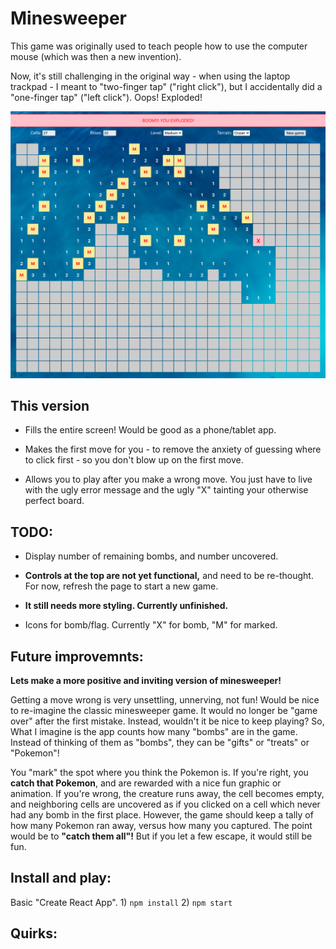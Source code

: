 # Minesweeper

This game was originally used to teach people how to use the computer mouse (which was then a new invention).

Now, it's still challenging in the original way - when using the laptop trackpad - I meant to "two-finger tap" ("right click"), but I accidentally did a "one-finger tap" ("left click"). Oops! Exploded!

![oops! left click vs right click](./docs/screenshots/tap-fail.png)

## This version

- Fills the entire screen! Would be good as a phone/tablet app.

- Makes the first move for you - to remove the anxiety of guessing where to click first - so you don't blow up on the first move.

- Allows you to play after you make a wrong move. You just have to live with the ugly error message and the ugly "X" tainting your otherwise perfect board.

## TODO:

- Display number of remaining bombs, and number uncovered.

- **Controls at the top are not yet functional,** and need to be re-thought. For now, refresh the page to start a new game.

- **It still needs more styling. Currently unfinished.**

- Icons for bomb/flag. Currently "X" for bomb, "M" for marked.

## Future improvemnts:

**Lets make a more positive and inviting version of minesweeper!**

Getting a move wrong is very unsettling, unnerving, not fun! Would be nice to re-imagine the classic minesweeper game. It would no longer be "game over" after the first mistake. Instead, wouldn't it be nice to keep playing? So, What I imagine is the app counts how many "bombs" are in the game. Instead of thinking of them as "bombs", they can be "gifts" or "treats" or "Pokemon"!

You "mark" the spot where you think the Pokemon is. If you're right, you **catch that Pokemon**, and are rewarded with a nice fun graphic or animation. If you're wrong, the creature runs away, the cell becomes empty, and neighboring cells are uncovered as if you clicked on a cell which never had any bomb in the first place. However, the game should keep a tally of how many Pokemon ran away, versus how many you captured. The point would be to **"catch them all"!** But if you let a few escape, it would still be fun.

## Install and play:

Basic "Create React App". 1) `npm install` 2) `npm start`

## Quirks:
